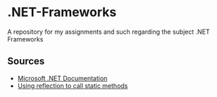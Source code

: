 # .NET-Frameworks
A repository for my assignments and such regarding the subject .NET Frameworks

## Sources

- [Microsoft .NET Documentation](https://learn.microsoft.com/en-us/dotnet/)
- [Using reflection to call static methods](https://www.thatsoftwaredude.com/codebytes/14065/how-to-use-reflection-in-c-to-dynamically-invoke-methods)